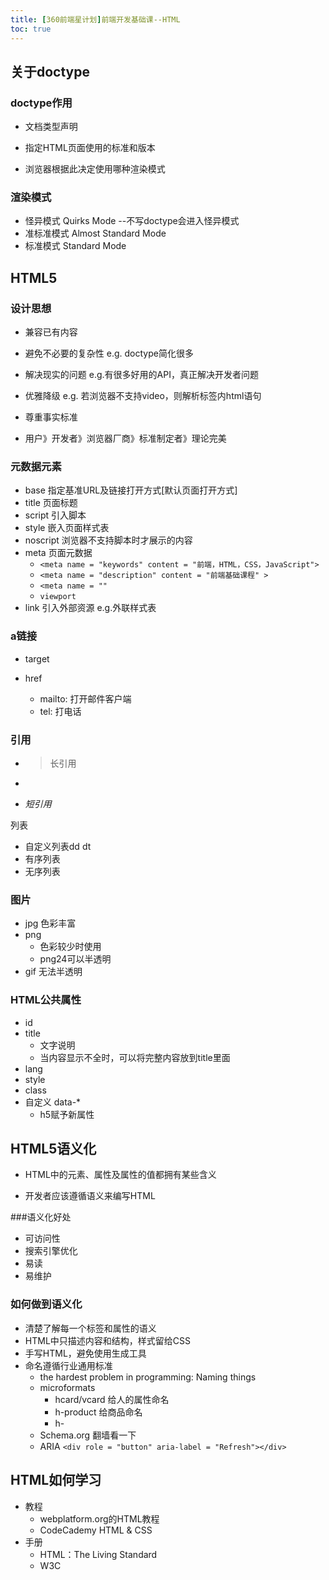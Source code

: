 ```yaml
---
title: [360前端星计划]前端开发基础课--HTML
toc: true
---
```


## 关于doctype

### doctype作用

- 文档类型声明

- 指定HTML页面使用的标准和版本

- 浏览器根据此决定使用哪种渲染模式

### 渲染模式

- 怪异模式 Quirks Mode   --不写doctype会进入怪异模式
- 准标准模式 Almost Standard Mode
- 标准模式 Standard Mode

## HTML5

### 设计思想

- 兼容已有内容

- 避免不必要的复杂性  e.g. doctype简化很多

- 解决现实的问题  e.g.有很多好用的API，真正解决开发者问题

- 优雅降级  e.g. 若浏览器不支持video，则解析标签内html语句

- 尊重事实标准

- 用户》开发者》浏览器厂商》标准制定者》理论完美

### 元数据元素

- base  指定基准URL及链接打开方式[默认页面打开方式]
- title 页面标题
- script 引入脚本
- style 嵌入页面样式表
- noscript 浏览器不支持脚本时才展示的内容
- meta 页面元数据 
  - ```<meta name = "keywords" content = "前端，HTML，CSS，JavaScript">```
  - ```<meta name = "description" content = "前端基础课程" >```
  - ```<meta name = ""```
  - ```viewport```
- link 引入外部资源 e.g.外联样式表

### a链接

- target


- href
  - mailto:  打开邮件客户端
  - tel: 打电话

### 引用

- <blockquote> 长引用
- <p>
- <cite> 短引用

列表

- 自定义列表dd dt
- 有序列表
- 无序列表

### 图片

- jpg 色彩丰富
- png 
  - 色彩较少时使用
  - png24可以半透明
- gif 无法半透明

### HTML公共属性

- id
- title 
  - 文字说明
  - 当内容显示不全时，可以将完整内容放到title里面
- lang
- style
- class
- 自定义 data-*
  - h5赋予新属性

## HTML5语义化

- HTML中的元素、属性及属性的值都拥有某些含义

- 开发者应该遵循语义来编写HTML

###语义化好处
- 可访问性
- 搜索引擎优化
- 易读
- 易维护


### 如何做到语义化

- 清楚了解每一个标签和属性的语义
- HTML中只描述内容和结构，样式留给CSS
- 手写HTML，避免使用生成工具
- 命名遵循行业通用标准
  - the hardest problem in programming: Naming things
  - microformats
    - hcard/vcard 给人的属性命名
    - h-product 给商品命名
    - h-
  - Schema.org  翻墙看一下
  - ARIA ```<div role = "button" aria-label = "Refresh"></div>```

## HTML如何学习

- 教程
  - webplatform.org的HTML教程
  - CodeCademy HTML & CSS
- 手册
  - HTML：The Living Standard
  - W3C





